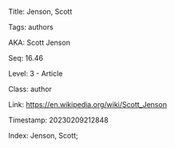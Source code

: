 Title:  Jenson, Scott

Tags:   authors

AKA:    Scott Jenson

Seq:    16.46

Level:  3 - Article

Class:  author

Link:   https://en.wikipedia.org/wiki/Scott_Jenson

Timestamp: 20230209212848

Index:  Jenson, Scott; 
